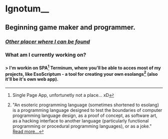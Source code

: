 # Ignotum__
## Beginning game maker and programmer.
### [*Other placer where I can be found*](https://pastebin.com/V2M6RfLR)

### What am I currently working on?
<!-- An FAQ/Q&A? No, just saying what shit I'm doing, even tho no one cares... -->
#### > I'm workin on SPA[^1] Terminum, where you'll be able to acces most of my projects, like EsoScriptum - a tool for creating your own esolangs[^2] (also it'll be it's own web app).
<!-- And mayybe it'll be my portfolio or some "about me" shit... heh -->
[^1]: Single Page App, unfortunetly not a place... xD
[^2]: "An esoteric programming language (sometimes shortened to esolang) is a programming language designed to test the boundaries of computer programming language design, as a proof of concept, as software art, as a hacking interface to another language (particularly functional programming or procedural programming languages), or as a joke." [Read more...](wikipedia.org/wiki/Esoteric_programming_language)
<!-- 
If you would want to support me I'd be very thankfull!
[![ko-fi](https://ko-fi.com/img/githubbutton_sm.svg)](https://ko-fi.com/D1D0EOS9D) 
-->
